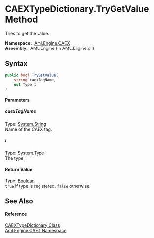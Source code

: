 CAEXTypeDictionary.TryGetValue Method
=====================================
Tries to get the value.

  **Namespace:**  [Aml.Engine.CAEX][1]  
  **Assembly:**  AML.Engine (in AML.Engine.dll)

Syntax
------

```csharp
public bool TryGetValue(
	string caexTagName,
	out Type t
)
```

#### Parameters

##### *caexTagName*
Type: [System.String][2]  
Name of the CAEX tag.

##### *t*
Type: [System.Type][3]  
The type.

#### Return Value
Type: [Boolean][4]  
`true` if type is registered, `false` otherwise.

See Also
--------

#### Reference
[CAEXTypeDictionary Class][5]  
[Aml.Engine.CAEX Namespace][1]  

[1]: ../README.md
[2]: https://docs.microsoft.com/dotnet/api/system.string
[3]: https://docs.microsoft.com/dotnet/api/system.type
[4]: https://docs.microsoft.com/dotnet/api/system.boolean
[5]: README.md
[6]: https://www.automationml.org
[7]: ../../icons/logoShade.png